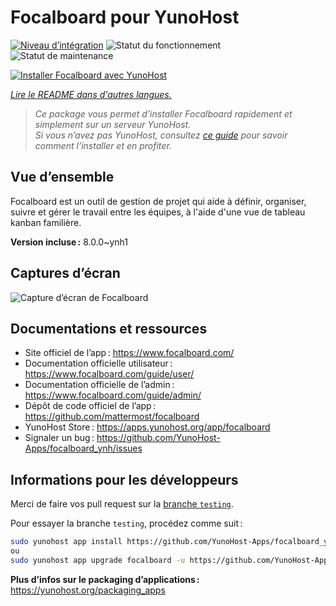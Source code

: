 <!--
Nota bene : ce README est automatiquement généré par <https://github.com/YunoHost/apps/tree/master/tools/readme_generator>
Il NE doit PAS être modifié à la main.
-->

# Focalboard pour YunoHost

[![Niveau d’intégration](https://dash.yunohost.org/integration/focalboard.svg)](https://ci-apps.yunohost.org/ci/apps/focalboard/) ![Statut du fonctionnement](https://ci-apps.yunohost.org/ci/badges/focalboard.status.svg) ![Statut de maintenance](https://ci-apps.yunohost.org/ci/badges/focalboard.maintain.svg)

[![Installer Focalboard avec YunoHost](https://install-app.yunohost.org/install-with-yunohost.svg)](https://install-app.yunohost.org/?app=focalboard)

*[Lire le README dans d'autres langues.](./ALL_README.md)*

> *Ce package vous permet d’installer Focalboard rapidement et simplement sur un serveur YunoHost.*  
> *Si vous n’avez pas YunoHost, consultez [ce guide](https://yunohost.org/install) pour savoir comment l’installer et en profiter.*

## Vue d’ensemble

Focalboard est un outil de gestion de projet qui aide à définir, organiser, suivre et gérer le travail entre les équipes, à l'aide d'une vue de tableau kanban familière.


**Version incluse :** 8.0.0~ynh1

## Captures d’écran

![Capture d’écran de Focalboard](./doc/screenshots/screenshot.jpg)

## Documentations et ressources

- Site officiel de l’app : <https://www.focalboard.com/>
- Documentation officielle utilisateur : <https://www.focalboard.com/guide/user/>
- Documentation officielle de l’admin : <https://www.focalboard.com/guide/admin/>
- Dépôt de code officiel de l’app : <https://github.com/mattermost/focalboard>
- YunoHost Store : <https://apps.yunohost.org/app/focalboard>
- Signaler un bug : <https://github.com/YunoHost-Apps/focalboard_ynh/issues>

## Informations pour les développeurs

Merci de faire vos pull request sur la [branche `testing`](https://github.com/YunoHost-Apps/focalboard_ynh/tree/testing).

Pour essayer la branche `testing`, procédez comme suit :

```bash
sudo yunohost app install https://github.com/YunoHost-Apps/focalboard_ynh/tree/testing --debug
ou
sudo yunohost app upgrade focalboard -u https://github.com/YunoHost-Apps/focalboard_ynh/tree/testing --debug
```

**Plus d’infos sur le packaging d’applications :** <https://yunohost.org/packaging_apps>
